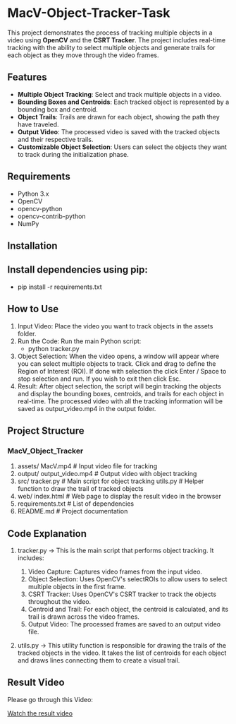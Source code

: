# MacV-Object-Tracker-Task

This project demonstrates the process of tracking multiple objects in a video using **OpenCV** and the **CSRT Tracker**. The project includes real-time tracking with the ability to select multiple objects and generate trails for each object as they move through the video frames.

## Features
- **Multiple Object Tracking**: Select and track multiple objects in a video.
- **Bounding Boxes and Centroids**: Each tracked object is represented by a bounding box and centroid.
- **Object Trails**: Trails are drawn for each object, showing the path they have traveled.
- **Output Video**: The processed video is saved with the tracked objects and their respective trails.
- **Customizable Object Selection**: Users can select the objects they want to track during the initialization phase.

## Requirements

- Python 3.x
- OpenCV
- opencv-python
- opencv-contrib-python
- NumPy

## Installation
## Install dependencies using pip:
- pip install -r requirements.txt

## How to Use
1. Input Video: Place the video you want to track objects in the assets folder.
2. Run the Code: Run the main Python script:
   - python tracker.py
3. Object Selection: When the video opens, a window will appear where you can select multiple objects to track. Click and drag to define the Region of Interest (ROI). If done with selection the click Enter / Space to stop selection and run. If you wish to exit then click Esc.
4. Result: After object selection, the script will begin tracking the objects and display the bounding boxes, centroids, and trails for each object in real-time. The processed video with all the tracking information will be saved as output_video.mp4 in the output folder.

## Project Structure
### MacV_Object_Tracker
1. assets/
   MacV.mp4         # Input video file for tracking
2. output/
   output_video.mp4         # Output video with object tracking
3. src/
   tracker.py           # Main script for object tracking
   utils.py        # Helper function to draw the trail of tracked objects
4. web/
   index.html          # Web page to display the result video in the browser
5. requirements.txt       # List of dependencies
6. README.md          # Project documentation

## Code Explanation
1. tracker.py
  -> This is the main script that performs object tracking. It includes:
   
    1. Video Capture: Captures video frames from the input video.
    2. Object Selection: Uses OpenCV's selectROIs to allow users to select multiple objects in the first frame.
    3. CSRT Tracker: Uses OpenCV's CSRT tracker to track the objects throughout the video.
    4. Centroid and Trail: For each object, the centroid is calculated, and its trail is drawn across the video frames.
    5. Output Video: The processed frames are saved to an output video file.
   
3. utils.py
   -> This utility function is responsible for drawing the trails of the tracked objects in the video. It takes the list of centroids for each object and draws lines connecting them to create a visual trail.

## Result Video
Please go through this Video:

[Watch the result video](https://github.com/user-attachments/assets/3885cf27-42e4-4ed0-934f-f2ddb3def2e3)
